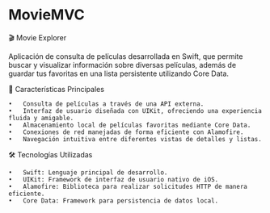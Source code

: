 # MovieMVC

🎬 Movie Explorer

Aplicación de consulta de películas desarrollada en Swift, que permite buscar y visualizar información sobre diversas películas, además de guardar tus favoritas en una lista persistente utilizando Core Data.

🚀 Características Principales

	•	Consulta de películas a través de una API externa.
	•	Interfaz de usuario diseñada con UIKit, ofreciendo una experiencia fluida y amigable.
	•	Almacenamiento local de películas favoritas mediante Core Data.
	•	Conexiones de red manejadas de forma eficiente con Alamofire.
	•	Navegación intuitiva entre diferentes vistas de detalles y listas.

 🛠️ Tecnologías Utilizadas

	•	Swift: Lenguaje principal de desarrollo.
	•	UIKit: Framework de interfaz de usuario nativo de iOS.
	•	Alamofire: Biblioteca para realizar solicitudes HTTP de manera eficiente.
	•	Core Data: Framework para persistencia de datos local.
